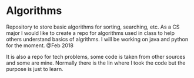 # Algorithms
Repository to store basic algorithms for sorting, searching, etc.
As a CS major I would like to create a repo for algorithms used in class to help others understand basics of algrithms. I will be working on java and python for the moment.
@Feb 2018

It is also a repo for tech problems, some code is taken from other sources and some are mine. Normally there is the lin where I took the code but the purpose is just to learn.